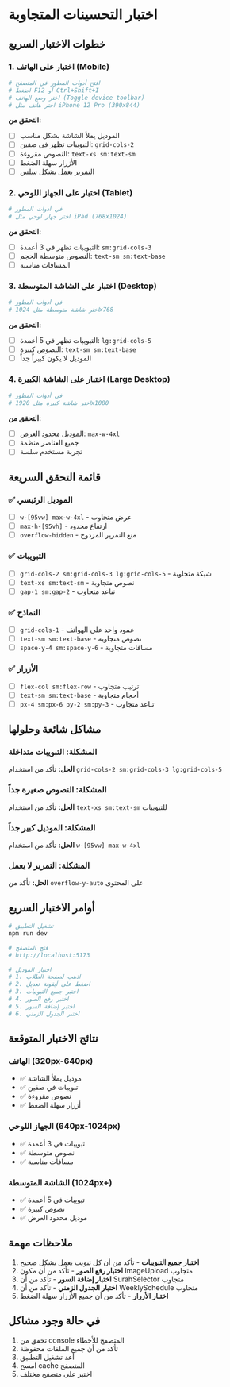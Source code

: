 # اختبار التحسينات المتجاوبة

## خطوات الاختبار السريع

### 1. اختبار على الهاتف (Mobile)
```bash
# افتح أدوات المطور في المتصفح
# اضغط F12 أو Ctrl+Shift+I
# اختر وضع الهاتف (Toggle device toolbar)
# اختر هاتف مثل iPhone 12 Pro (390x844)
```

**التحقق من:**
- [ ] الموديل يملأ الشاشة بشكل مناسب
- [ ] التبويبات تظهر في صفين: `grid-cols-2`
- [ ] النصوص مقروءة: `text-xs sm:text-sm`
- [ ] الأزرار سهلة الضغط
- [ ] التمرير يعمل بشكل سلس

### 2. اختبار على الجهاز اللوحي (Tablet)
```bash
# في أدوات المطور
# اختر جهاز لوحي مثل iPad (768x1024)
```

**التحقق من:**
- [ ] التبويبات تظهر في 3 أعمدة: `sm:grid-cols-3`
- [ ] النصوص متوسطة الحجم: `text-sm sm:text-base`
- [ ] المسافات مناسبة

### 3. اختبار على الشاشة المتوسطة (Desktop)
```bash
# في أدوات المطور
# اختر شاشة متوسطة مثل 1024x768
```

**التحقق من:**
- [ ] التبويبات تظهر في 5 أعمدة: `lg:grid-cols-5`
- [ ] النصوص كبيرة: `text-sm sm:text-base`
- [ ] الموديل لا يكون كبيراً جداً

### 4. اختبار على الشاشة الكبيرة (Large Desktop)
```bash
# في أدوات المطور
# اختر شاشة كبيرة مثل 1920x1080
```

**التحقق من:**
- [ ] الموديل محدود العرض: `max-w-4xl`
- [ ] جميع العناصر منظمة
- [ ] تجربة مستخدم سلسة

## قائمة التحقق السريعة

### ✅ الموديل الرئيسي
- [ ] `w-[95vw] max-w-4xl` - عرض متجاوب
- [ ] `max-h-[95vh]` - ارتفاع محدود
- [ ] `overflow-hidden` - منع التمرير المزدوج

### ✅ التبويبات
- [ ] `grid-cols-2 sm:grid-cols-3 lg:grid-cols-5` - شبكة متجاوبة
- [ ] `text-xs sm:text-sm` - نصوص متجاوبة
- [ ] `gap-1 sm:gap-2` - تباعد متجاوب

### ✅ النماذج
- [ ] `grid-cols-1` - عمود واحد على الهواتف
- [ ] `text-sm sm:text-base` - نصوص متجاوبة
- [ ] `space-y-4 sm:space-y-6` - مسافات متجاوبة

### ✅ الأزرار
- [ ] `flex-col sm:flex-row` - ترتيب متجاوب
- [ ] `text-sm sm:text-base` - أحجام متجاوبة
- [ ] `px-4 sm:px-6 py-2 sm:py-3` - تباعد متجاوب

## مشاكل شائعة وحلولها

### المشكلة: التبويبات متداخلة
**الحل:** تأكد من استخدام `grid-cols-2 sm:grid-cols-3 lg:grid-cols-5`

### المشكلة: النصوص صغيرة جداً
**الحل:** تأكد من استخدام `text-xs sm:text-sm` للتبويبات

### المشكلة: الموديل كبير جداً
**الحل:** تأكد من استخدام `w-[95vw] max-w-4xl`

### المشكلة: التمرير لا يعمل
**الحل:** تأكد من `overflow-y-auto` على المحتوى

## أوامر الاختبار السريع

```bash
# تشغيل التطبيق
npm run dev

# فتح المتصفح
# http://localhost:5173

# اختبار الموديل
# 1. اذهب لصفحة الطلاب
# 2. اضغط على أيقونة تعديل
# 3. اختبر جميع التبويبات
# 4. اختبر رفع الصور
# 5. اختبر إضافة السور
# 6. اختبر الجدول الزمني
```

## نتائج الاختبار المتوقعة

### الهاتف (320px-640px)
- ✅ موديل يملأ الشاشة
- ✅ تبويبات في صفين
- ✅ نصوص مقروءة
- ✅ أزرار سهلة الضغط

### الجهاز اللوحي (640px-1024px)
- ✅ تبويبات في 3 أعمدة
- ✅ نصوص متوسطة
- ✅ مسافات مناسبة

### الشاشة المتوسطة (1024px+)
- ✅ تبويبات في 5 أعمدة
- ✅ نصوص كبيرة
- ✅ موديل محدود العرض

## ملاحظات مهمة

1. **اختبار جميع التبويبات** - تأكد من أن كل تبويب يعمل بشكل صحيح
2. **اختبار رفع الصور** - تأكد من أن مكون ImageUpload متجاوب
3. **اختبار إضافة السور** - تأكد من أن SurahSelector متجاوب
4. **اختبار الجدول الزمني** - تأكد من أن WeeklySchedule متجاوب
5. **اختبار الأزرار** - تأكد من أن جميع الأزرار سهلة الضغط

## في حالة وجود مشاكل

1. تحقق من console المتصفح للأخطاء
2. تأكد من أن جميع الملفات محفوظة
3. أعد تشغيل التطبيق
4. امسح cache المتصفح
5. اختبر على متصفح مختلف 